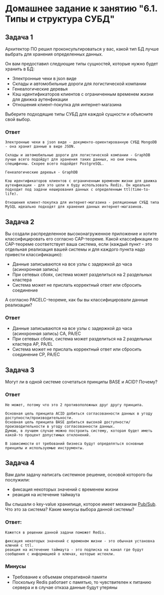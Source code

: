 # Домашнее задание к занятию "6.1. Типы и структура СУБД"

## Задача 1

Архитектор ПО решил проконсультироваться у вас, какой тип БД 
лучше выбрать для хранения определенных данных.

Он вам предоставил следующие типы сущностей, которые нужно будет хранить в БД:

- Электронные чеки в json виде
- Склады и автомобильные дороги для логистической компании
- Генеалогические деревья
- Кэш идентификаторов клиентов с ограниченным временем жизни для движка аутенфикации
- Отношения клиент-покупка для интернет-магазина

Выберите подходящие типы СУБД для каждой сущности и объясните свой выбор.

### Ответ

```
Электронные чеки в json виде - документо-ориентированную СУБД MongoDB - она хранит данные в виде JSON.

Склады и автомобильные дороги для логистической компании - GraphDB лучше всего подойдут для хранения таких данных, но они очень специфичны. Скорее всего подойдет PostgreSQL.

Генеалогические деревья - GraphDB

Кэш идентификаторов клиентов с ограниченным временем жизни для движка аутенфикации - для это цели я буду использовать Redis. Он идеально подходит под задачи кеширования данных с определенным ttl(time-to-life).

Отношения клиент-покупка для интернет-магазина - реляционные СУБД типа MySQL идеально подходят для хранения данных интернет-магазинов.
```

## Задача 2

Вы создали распределенное высоконагруженное приложение и хотите классифицировать его согласно 
CAP-теореме. Какой классификации по CAP-теореме соответствует ваша система, если 
(каждый пункт - это отдельная реализация вашей системы и для каждого пункта надо привести классификацию):

- Данные записываются на все узлы с задержкой до часа (асинхронная запись)
- При сетевых сбоях, система может разделиться на 2 раздельных кластера
- Система может не прислать корректный ответ или сбросить соединение

А согласно PACELC-теореме, как бы вы классифицировали данные реализации?

### Ответ

- Данные записываются на все узлы с задержкой до часа (асинхронная запись) CA, PA/EC
- При сетевых сбоях, система может разделиться на 2 раздельных кластера AP, PA/EL
- Система может не прислать корректный ответ или сбросить соединение CP, PA/EC

## Задача 3

Могут ли в одной системе сочетаться принципы BASE и ACID? Почему?

### Ответ

```
Не может, потому что это 2 противоположных друг другу принципа.

Основная цель принципа ACID добиться согласованности данных в угоду доступности/производительности.
Основная цель принципа BASE добиться высокой доступности/производительности в угоду согласованности данных.
Думаю, в лучшем случае можно построить систему, которая будет иметь какой-то процент допустимых отклонений.

В зависимости от требований бизнеса будут определяться основные принципы и используемые инструменты.
```

## Задача 4

Вам дали задачу написать системное решение, основой которого бы послужили:

- фиксация некоторых значений с временем жизни
- реакция на истечение таймаута

Вы слышали о key-value хранилище, которое имеет механизм [Pub/Sub](https://habr.com/ru/post/278237/). 
Что это за система? Какие минусы выбора данной системы?

### Ответ:

```
Кажется в решении данной задачи поможет Redis.

фиксация некоторых значений с временем жизни - это обычная установка ключей с ttl.
реакция на истечение таймаута - это подписка на канал где будут сообщения с информацией о ключах, которые истекли.
```

### Минусы

- Требование к объемам оперативной памяти 
- Поскольку Redis работает с памятью, то чувствителен к питанию сервера и в случае отказа данные будут утеряны 